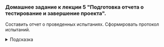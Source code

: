 ### Домашнее задание к лекции 5 "Подготовка отчета о тестирование и завершение проекта".
Составить отчет о проведенных испытаниях. 
Сформировать протокол испытаний.

<details>
  <summary>Подсказка</summary>
  
  Используйте примеры из папки [./report](./report).
</details>
